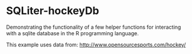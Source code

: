 # SQLiter-hockeyDb
Demonstrating the functionality of a few helper functions for interacting with a sqlite database in the R programming language.

This example uses data from: http://www.opensourcesports.com/hockey/
